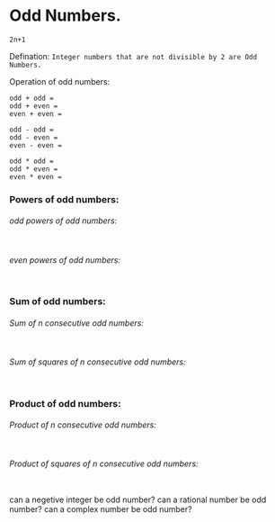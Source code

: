 # Odd Numbers.
```
2n+1
```
Defination: 
```Integer numbers that are not divisible by 2 are Odd Numbers.```

Operation of odd numbers:
```
odd + odd = 
odd + even = 
even + even = 

odd - odd = 
odd - even = 
even - even = 

odd * odd = 
odd * even = 
even * even = 
```

### Powers of odd numbers:
###### odd powers of odd numbers:
```

```

###### even powers of odd numbers:
```

```
### Sum of odd numbers:
###### Sum of n consecutive odd numbers:
```

```

###### Sum of squares of n consecutive odd numbers:
```

```

### Product of odd numbers:
###### Product of n consecutive odd numbers:
```

```

###### Product of squares of n consecutive odd numbers:
```

```

can a negetive integer be odd number?
can a rational number be odd number?
can a complex number be odd number?

